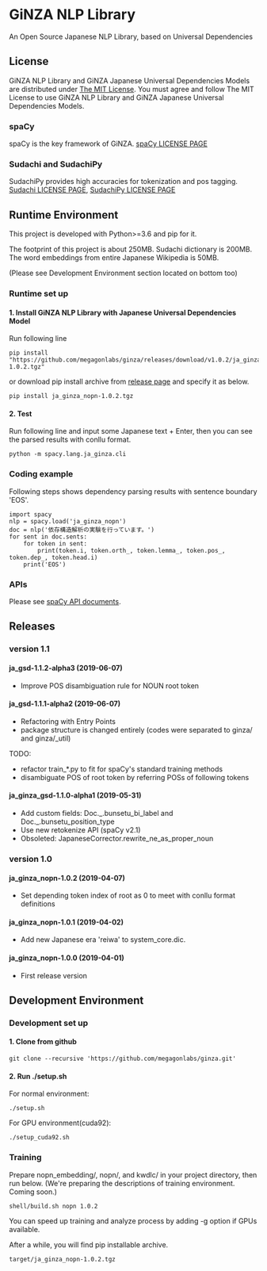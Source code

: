 # GiNZA NLP Library
An Open Source Japanese NLP Library, based on Universal Dependencies

## License
GiNZA NLP Library and GiNZA Japanese Universal Dependencies Models are distributed under
[The MIT License](https://github.com/megagonlabs/ginza/blob/master/LICENSE).
You must agree and follow The MIT License to use GiNZA NLP Library and GiNZA Japanese Universal Dependencies Models.

### spaCy
spaCy is the key framework of GiNZA.
[spaCy LICENSE PAGE](https://github.com/explosion/spaCy/blob/master/LICENSE)

### Sudachi and SudachiPy
SudachiPy provides high accuracies for tokenization and pos tagging.
[Sudachi LICENSE PAGE](https://github.com/WorksApplications/Sudachi/blob/develop/LICENSE-2.0.txt),
[SudachiPy LICENSE PAGE](https://github.com/WorksApplications/SudachiPy/blob/develop/LICENSE)

## Runtime Environment
This project is developed with Python>=3.6 and pip for it.

The footprint of this project is about 250MB.
Sudachi dictionary is 200MB.
The word embeddings from entire Japanese Wikipedia is 50MB.

(Please see Development Environment section located on bottom too)
### Runtime set up
#### 1. Install GiNZA NLP Library with Japanese Universal Dependencies Model
Run following line
```
pip install "https://github.com/megagonlabs/ginza/releases/download/v1.0.2/ja_ginza_nopn-1.0.2.tgz"
```
or download pip install archive from [release page](https://github.com/megagonlabs/ginza/releases) and
specify it as below.
```
pip install ja_ginza_nopn-1.0.2.tgz
```
#### 2. Test
Run following line and input some Japanese text + Enter, then you can see the parsed results with conllu format.
```
python -m spacy.lang.ja_ginza.cli
```
### Coding example
Following steps shows dependency parsing results with sentence boundary 'EOS'.
```
import spacy
nlp = spacy.load('ja_ginza_nopn')
doc = nlp('依存構造解析の実験を行っています。')
for sent in doc.sents:
    for token in sent:
        print(token.i, token.orth_, token.lemma_, token.pos_, token.dep_, token.head.i)
    print('EOS')
```
### APIs
Please see [spaCy API documents](https://spacy.io/api/).
## Releases
### version 1.1
#### ja_gsd-1.1.2-alpha3 (2019-06-07)
- Improve POS disambiguation rule for NOUN root token
#### ja_gsd-1.1.1-alpha2 (2019-06-07)
- Refactoring with Entry Points
- package structure is changed entirely (codes were separated to ginza/ and ginza/_util)

TODO:
- refactor train_*.py to fit for spaCy's standard training methods
- disambiguate POS of root token by referring POSs of following tokens
#### ja_ginza_gsd-1.1.0-alpha1 (2019-05-31)
- Add custom fields: Doc.\_.bunsetu_bi_label and Doc.\_.bunsetu_position_type
- Use new retokenize API (spaCy v2.1)
- Obsoleted: JapaneseCorrector.rewrite_ne_as_proper_noun
### version 1.0
#### ja_ginza_nopn-1.0.2 (2019-04-07)
- Set depending token index of root as 0 to meet with conllu format definitions
#### ja_ginza_nopn-1.0.1 (2019-04-02)
- Add new Japanese era 'reiwa' to system_core.dic.
#### ja_ginza_nopn-1.0.0 (2019-04-01)
- First release version

## Development Environment
### Development set up
#### 1. Clone from github
```
git clone --recursive 'https://github.com/megagonlabs/ginza.git'
```
#### 2. Run ./setup.sh
For normal environment:
```
./setup.sh
```
For GPU environment(cuda92):
```
./setup_cuda92.sh
```
### Training
Prepare nopn_embedding/, nopn/, and kwdlc/ in your project directory, then run below.
(We're preparing the descriptions of training environment. Coming soon.)
```
shell/build.sh nopn 1.0.2
```
You can speed up training and analyze process by adding -g option if GPUs available.

After a while, you will find pip installable archive.
```
target/ja_ginza_nopn-1.0.2.tgz
```
